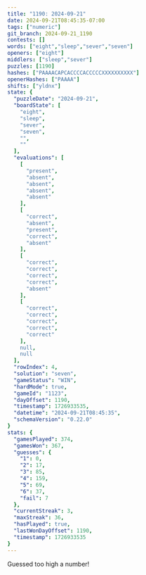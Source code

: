 ```yaml
---
title: "1190: 2024-09-21"
date: 2024-09-21T08:45:35-07:00
tags: ["numeric"]
git_branch: 2024-09-21_1190
contests: []
words: ["eight","sleep","sever","seven"]
openers: ["eight"]
middlers: ["sleep","sever"]
puzzles: [1190]
hashes: ["PAAAACAPCACCCCACCCCCXXXXXXXXXX"]
openerHashes: ["PAAAA"]
shifts: ["yldnx"]
state: {
  "puzzleDate": "2024-09-21",
  "boardState": [
    "eight",
    "sleep",
    "sever",
    "seven",
    "",
    ""
  ],
  "evaluations": [
    [
      "present",
      "absent",
      "absent",
      "absent",
      "absent"
    ],
    [
      "correct",
      "absent",
      "present",
      "correct",
      "absent"
    ],
    [
      "correct",
      "correct",
      "correct",
      "correct",
      "absent"
    ],
    [
      "correct",
      "correct",
      "correct",
      "correct",
      "correct"
    ],
    null,
    null
  ],
  "rowIndex": 4,
  "solution": "seven",
  "gameStatus": "WIN",
  "hardMode": true,
  "gameId": "1123",
  "dayOffset": 1190,
  "timestamp": 1726933535,
  "datetime": "2024-09-21T08:45:35",
  "schemaVersion": "0.22.0"
}
stats: {
  "gamesPlayed": 374,
  "gamesWon": 367,
  "guesses": {
    "1": 0,
    "2": 17,
    "3": 85,
    "4": 159,
    "5": 69,
    "6": 37,
    "fail": 7
  },
  "currentStreak": 3,
  "maxStreak": 36,
  "hasPlayed": true,
  "lastWonDayOffset": 1190,
  "timestamp": 1726933535
}
---
```

<!-- more -->
Guessed too high a number!
